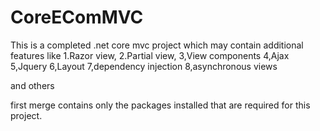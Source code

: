 # CoreEComMVC
This is a completed .net core mvc project which may contain additional features like
1.Razor view,
2.Partial view,
3,View components
4,Ajax
5,Jquery
6,Layout
7,dependency injection
8,asynchronous views

and others

first merge contains only the packages installed that are required for this project.

